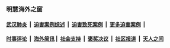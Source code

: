 
### 明慧海外之窗

####  [武汉肺炎](indexes/365.md?t=03260101) &nbsp;|&nbsp;  [迫害案例综述](indexes/328.md?t=03260101) &nbsp;|&nbsp; [迫害致死案例](indexes/277.md?t=03260101)  &nbsp;|&nbsp; [更多迫害案例](indexes/81.md?t=03260101)  &nbsp;|&nbsp; 
####  [时事评论](indexes/19.md?t=03260101) &nbsp;|&nbsp; [海外简讯](indexes/245.md?t=03260101)&nbsp;|&nbsp;  [社会支持](indexes/140.md?t=03260101) &nbsp;|&nbsp; [褒奖决议](indexes/282.md?t=03260101) &nbsp;|&nbsp; [社区报道](indexes/91.md?t=03260101)  &nbsp;|&nbsp; [天人之间](indexes/78.md?t=03260101) 

